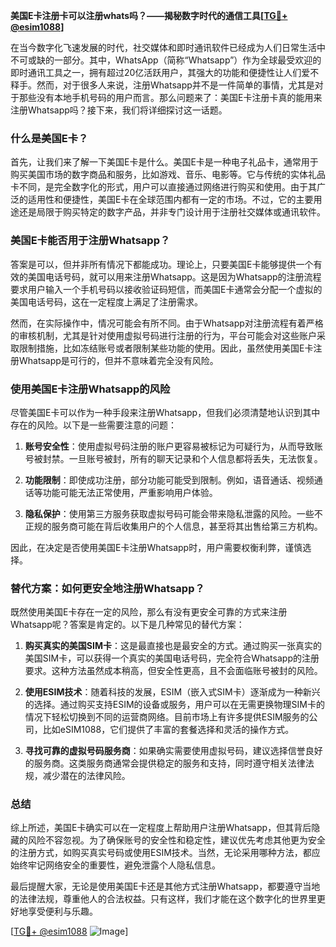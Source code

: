 **美国E卡注册卡可以注册whats吗？——揭秘数字时代的通信工具[[TG💪+ @esim1088](https://t.me/s/esim1088)]**

在当今数字化飞速发展的时代，社交媒体和即时通讯软件已经成为人们日常生活中不可或缺的一部分。其中，WhatsApp（简称“Whatsapp”）作为全球最受欢迎的即时通讯工具之一，拥有超过20亿活跃用户，其强大的功能和便捷性让人们爱不释手。然而，对于很多人来说，注册Whatsapp并不是一件简单的事情，尤其是对于那些没有本地手机号码的用户而言。那么问题来了：美国E卡注册卡真的能用来注册Whatsapp吗？接下来，我们将详细探讨这一话题。

### 什么是美国E卡？

首先，让我们来了解一下美国E卡是什么。美国E卡是一种电子礼品卡，通常用于购买美国市场的数字商品和服务，比如游戏、音乐、电影等。它与传统的实体礼品卡不同，是完全数字化的形式，用户可以直接通过网络进行购买和使用。由于其广泛的适用性和便捷性，美国E卡在全球范围内都有一定的市场。不过，它的主要用途还是局限于购买特定的数字产品，并非专门设计用于注册社交媒体或通讯软件。

### 美国E卡能否用于注册Whatsapp？

答案是可以，但并非所有情况下都能成功。理论上，只要美国E卡能够提供一个有效的美国电话号码，就可以用来注册Whatsapp。这是因为Whatsapp的注册流程要求用户输入一个手机号码以接收验证码短信，而美国E卡通常会分配一个虚拟的美国电话号码，这在一定程度上满足了注册需求。

然而，在实际操作中，情况可能会有所不同。由于Whatsapp对注册流程有着严格的审核机制，尤其是针对使用虚拟号码进行注册的行为，平台可能会对这些账户采取限制措施，比如冻结账号或者限制某些功能的使用。因此，虽然使用美国E卡注册Whatsapp是可行的，但并不意味着完全没有风险。

### 使用美国E卡注册Whatsapp的风险

尽管美国E卡可以作为一种手段来注册Whatsapp，但我们必须清楚地认识到其中存在的风险。以下是一些需要注意的问题：

1. **账号安全性**：使用虚拟号码注册的账户更容易被标记为可疑行为，从而导致账号被封禁。一旦账号被封，所有的聊天记录和个人信息都将丢失，无法恢复。
   
2. **功能限制**：即使成功注册，部分功能可能受到限制。例如，语音通话、视频通话等功能可能无法正常使用，严重影响用户体验。

3. **隐私保护**：使用第三方服务获取虚拟号码可能会带来隐私泄露的风险。一些不正规的服务商可能在背后收集用户的个人信息，甚至将其出售给第三方机构。

因此，在决定是否使用美国E卡注册Whatsapp时，用户需要权衡利弊，谨慎选择。

### 替代方案：如何更安全地注册Whatsapp？

既然使用美国E卡存在一定的风险，那么有没有更安全可靠的方式来注册Whatsapp呢？答案是肯定的。以下是几种常见的替代方案：

1. **购买真实的美国SIM卡**：这是最直接也是最安全的方式。通过购买一张真实的美国SIM卡，可以获得一个真实的美国电话号码，完全符合Whatsapp的注册要求。这种方法虽然成本稍高，但安全性更高，且不会面临账号被封的风险。

2. **使用ESIM技术**：随着科技的发展，ESIM（嵌入式SIM卡）逐渐成为一种新兴的选择。通过购买支持ESIM的设备或服务，用户可以在无需更换物理SIM卡的情况下轻松切换到不同的运营商网络。目前市场上有许多提供ESIM服务的公司，比如eSIM1088，它们提供了丰富的套餐选择和灵活的操作方式。

3. **寻找可靠的虚拟号码服务商**：如果确实需要使用虚拟号码，建议选择信誉良好的服务商。这类服务商通常会提供稳定的服务和支持，同时遵守相关法律法规，减少潜在的法律风险。

### 总结

综上所述，美国E卡确实可以在一定程度上帮助用户注册Whatsapp，但其背后隐藏的风险不容忽视。为了确保账号的安全性和稳定性，建议优先考虑其他更为安全的注册方式，如购买真实号码或使用ESIM技术。当然，无论采用哪种方法，都应始终牢记网络安全的重要性，避免泄露个人隐私信息。

最后提醒大家，无论是使用美国E卡还是其他方式注册Whatsapp，都要遵守当地的法律法规，尊重他人的合法权益。只有这样，我们才能在这个数字化的世界里更好地享受便利与乐趣。

[[TG💪+ @esim1088](https://t.me/s/esim1088) ![Image](https://i.postimg.cc/4NQfJmqS/Snipaste-2025-05-13-00-14-12.png)]